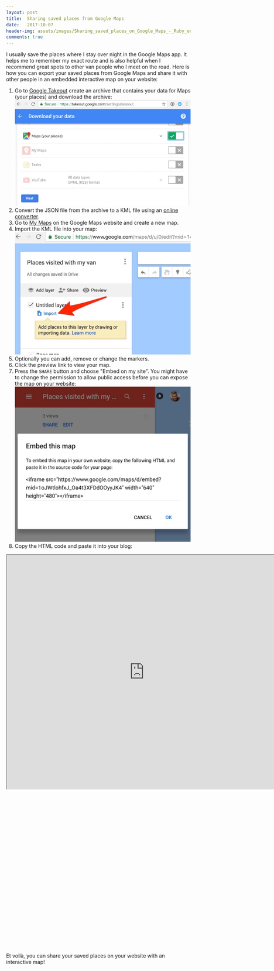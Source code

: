 ```yaml
---
layout: post
title:  Sharing saved places from Google Maps
date:   2017-10-07
header-img: assets/images/Sharing_saved_places_on_Google_Maps_-_Ruby_on_Wheels.jpg
comments: true
---
```


I usually save the places where I stay over night in the Google Maps app. It helps me to remember my exact route and is also helpful when I recommend great spots to other van people who I meet on the road. Here is how you can export your saved places from Google Maps and share it with other people in an embedded interactive map on your website:

1. Go to [Google Takeout](https://takeout.google.com/settings/takeout) create an archive that contains your data for Maps (your places) and download the archive:
![Export Google Maps data](/assets/images/Data_tools_-_Download_your_data.jpg)
2. Convert the JSON file from the archive to a KML file using an [online converter](http://nearby.org.uk/convert-saved-places.php).
3. Go to [My Maps](https://www.google.com/maps/d/u/) on the Google Maps website and create a new map.
4. Import the KML file into your map:
![Import places via the KML file](/assets/images/Places_visited_with_my_van.jpg)
5. Optionally you can add, remove or change the markers.
5. Click the preview link to view your map.
6. Press the `SHARE` button and choose "Embed on my site". You might have to change the permission to allow public access before you can expose the map on your website:
![Get the HTML code for embedding the map into a website](/assets/images/Places_visited_with_my_van_share.jpg)
7. Copy the HTML code and paste it into your blog:

<div class="google-maps" style="padding-bottom: 85%">
  <iframe src="https://www.google.com/maps/d/embed?mid=1oJWtlohfxJ_Oa4t3XFDdOOyyJK4" width="750" height="640"></iframe>
</div>

Et voilà, you can share your saved places on your website with an interactive map!
